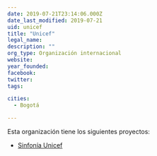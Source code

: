 ```yaml
---
date: 2019-07-21T23:14:06.000Z
date_last_modified: 2019-07-21
uid: unicef
title: "Unicef"
legal_name: 
description: ""
org_type: Organización internacional
website: 
year_founded: 
facebook: 
twitter: 
tags:

cities: 
  - Bogotá

---
```


Esta organización tiene los siguientes proyectos:

- [Sinfonía Unicef](/proyectos/sinfonia-unicef)
